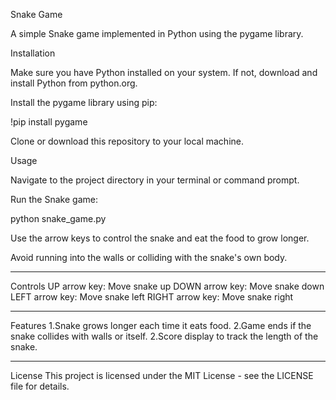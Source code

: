 Snake Game

A simple Snake game implemented in Python using the pygame library.

Installation

Make sure you have Python installed on your system. If not, download and install Python from python.org.

Install the pygame library using pip:

!pip install pygame

Clone or download this repository to your local machine.

Usage

Navigate to the project directory in your terminal or command prompt.

Run the Snake game:

python snake_game.py

Use the arrow keys to control the snake and eat the food to grow longer.

Avoid running into the walls or colliding with the snake's own body.
***
Controls
UP arrow key: Move snake up
DOWN arrow key: Move snake down
LEFT arrow key: Move snake left
RIGHT arrow key: Move snake right
***
Features
1.Snake grows longer each time it eats food.
2.Game ends if the snake collides with walls or itself.
2.Score display to track the length of the snake.
***
License
This project is licensed under the MIT License - see the LICENSE file for details.

